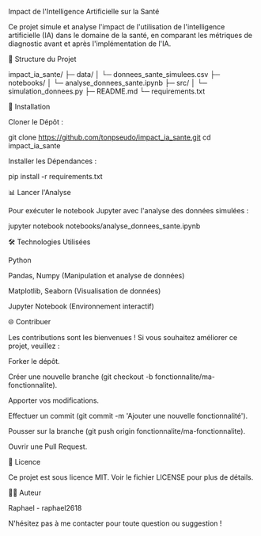 Impact de l'Intelligence Artificielle sur la Santé

Ce projet simule et analyse l'impact de l'utilisation de l'intelligence artificielle (IA) dans le domaine de la santé, en comparant les métriques de diagnostic avant et après l'implémentation de l'IA.

📂 Structure du Projet

impact_ia_sante/
├─ data/
│    └─ donnees_sante_simulees.csv
├─ notebooks/
│    └─ analyse_donnees_sante.ipynb
├─ src/
│    └─ simulation_donnees.py
├─ README.md
└─ requirements.txt

🚀 Installation

Cloner le Dépôt :

git clone https://github.com/tonpseudo/impact_ia_sante.git
cd impact_ia_sante

Installer les Dépendances :

pip install -r requirements.txt

📊 Lancer l'Analyse

Pour exécuter le notebook Jupyter avec l'analyse des données simulées :

jupyter notebook notebooks/analyse_donnees_sante.ipynb

🛠️ Technologies Utilisées

Python

Pandas, Numpy (Manipulation et analyse de données)

Matplotlib, Seaborn (Visualisation de données)

Jupyter Notebook (Environnement interactif)

🌐 Contribuer

Les contributions sont les bienvenues ! Si vous souhaitez améliorer ce projet, veuillez :

Forker le dépôt.

Créer une nouvelle branche (git checkout -b fonctionnalite/ma-fonctionnalite).

Apporter vos modifications.

Effectuer un commit (git commit -m 'Ajouter une nouvelle fonctionnalité').

Pousser sur la branche (git push origin fonctionnalite/ma-fonctionnalite).

Ouvrir une Pull Request.

📄 Licence

Ce projet est sous licence MIT. Voir le fichier LICENSE pour plus de détails.

👨‍💻 Auteur

Raphael - raphael2618

N'hésitez pas à me contacter pour toute question ou suggestion !

